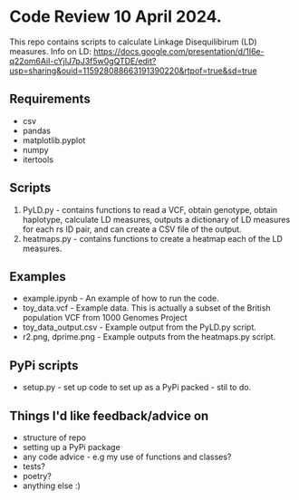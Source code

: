 # Code Review 10 April 2024. 
This repo contains scripts to calculate Linkage Disequilibirum (LD) measures. Info on LD:
https://docs.google.com/presentation/d/1I6e-q22om6AiI-cYjlJ7pJ3f5w0gQTDE/edit?usp=sharing&ouid=115928088663191390220&rtpof=true&sd=true 

## Requirements
* csv
* pandas 
* matplotlib.pyplot 
* numpy
* itertools

## Scripts 
1. PyLD.py - contains functions to read a VCF, obtain genotype, obtain haplotype, calculate LD measures, outputs a dictionary of LD measures for each rs ID pair, and can create a CSV file of the output.
2. heatmaps.py - contains functions to create a heatmap each of the LD measures.

## Examples
* example.ipynb - An example of how to run the code.
* toy_data.vcf - Example data. This is actually a subset of the British population VCF from 1000 Genomes Project
* toy_data_output.csv - Example output from the PyLD.py script. 
* r2.png, dprime.png - Example outputs from the heatmaps.py script.

## PyPi scripts
* setup.py - set up code to set up as a PyPi packed - stil to do.

## Things I'd like feedback/advice on
* structure of repo
* setting up a PyPi package
* any code advice - e.g my use of functions and classes?
* tests?
* poetry?
* anything else :)
